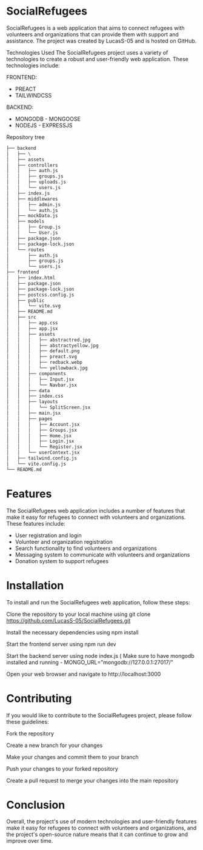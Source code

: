 # SocialRefugees

SocialRefugees is a web application that aims to connect refugees with volunteers and organizations that can provide them with support and assistance. The project was created by LucasS-05 and is hosted on GitHub.

Technologies Used
The SocialRefugees project uses a variety of technologies to create a robust and user-friendly web application. These technologies include:

FRONTEND:
- PREACT
- TAILWINDCSS

BACKEND:
- MONGODB - MONGOOSE
- NODEJS - EXPRESSJS

Repository tree

```bash
├── backend
│   ├── \
│   ├── assets
│   ├── controllers
│   │   ├── auth.js
│   │   ├── groups.js
│   │   ├── uploads.js
│   │   └── users.js
│   ├── index.js
│   ├── middlewares
│   │   ├── admin.js
│   │   └── auth.js
│   ├── mockData.js
│   ├── models
│   │   ├── Group.js
│   │   └── User.js
│   ├── package.json
│   ├── package-lock.json
│   └── routes
│       ├── auth.js
│       ├── groups.js
│       └── users.js
├── frontend
│   ├── index.html
│   ├── package.json
│   ├── package-lock.json
│   ├── postcss.config.js
│   ├── public
│   │   └── vite.svg
│   ├── README.md
│   ├── src
│   │   ├── app.css
│   │   ├── app.jsx
│   │   ├── assets
│   │   │   ├── abstractred.jpg
│   │   │   ├── abstractyellow.jpg
│   │   │   ├── default.png
│   │   │   ├── preact.svg
│   │   │   ├── redback.webp
│   │   │   └── yellowback.jpg
│   │   ├── components
│   │   │   ├── Input.jsx
│   │   │   └── Navbar.jsx
│   │   ├── data
│   │   ├── index.css
│   │   ├── layouts
│   │   │   └── SplitScreen.jsx
│   │   ├── main.jsx
│   │   ├── pages
│   │   │   ├── Account.jsx
│   │   │   ├── Groups.jsx
│   │   │   ├── Home.jsx
│   │   │   ├── Login.jsx
│   │   │   └── Register.jsx
│   │   └── userContext.jsx
│   ├── tailwind.config.js
│   └── vite.config.js
└── README.md

```

# Features
The SocialRefugees web application includes a number of features that make it easy for refugees to connect with volunteers and organizations. These features include:

- User registration and login
- Volunteer and organization registration
- Search functionality to find volunteers and organizations
- Messaging system to communicate with volunteers and organizations
- Donation system to support refugees

# Installation
To install and run the SocialRefugees web application, follow these steps:

Clone the repository to your local machine using git clone https://github.com/LucasS-05/SocialRefugees.git

Install the necessary dependencies using npm install

Start the frontend server using npm run dev

Start the backend server using node index.js ( Make sure to have mongodb installed and running - MONGO_URL="mongodb://127.0.0.1:27017/"

Open your web browser and navigate to http://localhost:3000


# Contributing
If you would like to contribute to the SocialRefugees project, please follow these guidelines:

Fork the repository

Create a new branch for your changes

Make your changes and commit them to your branch

Push your changes to your forked repository

Create a pull request to merge your changes into the main repository


# Conclusion
Overall, the project's use of modern technologies and user-friendly features make it easy for refugees to connect with volunteers and organizations, and the project's open-source nature means that it can continue to grow and improve over time.
